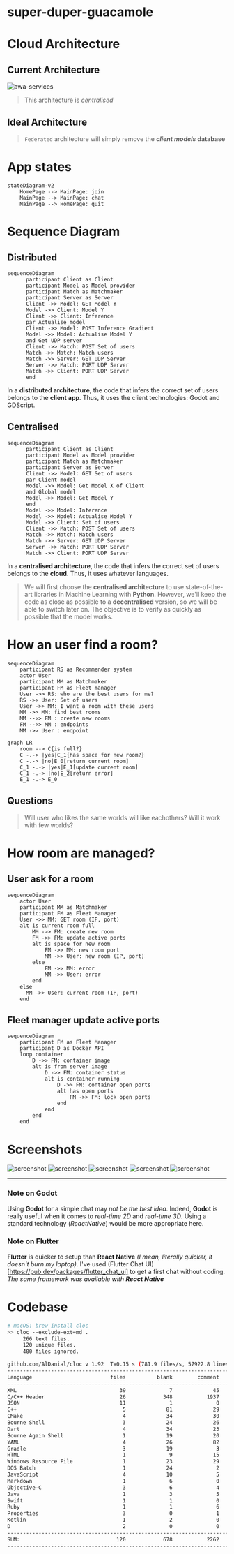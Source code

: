 # super-duper-guacamole

# Cloud Architecture

## Current Architecture

![awa-services](./diagram-cloud-architecture/awa_service.png)

> This architecture is *centralised*

## Ideal Architecture

> `Federated` architecture will simply remove the **_client models_ database**

# App states

```mermaid
stateDiagram-v2
    HomePage --> MainPage: join
    MainPage --> MainPage: chat
    MainPage --> HomePage: quit
```

# Sequence Diagram

## Distributed

```mermaid
sequenceDiagram
      participant Client as Client
      participant Model as Model provider
      participant Match as Matchmaker
      participant Server as Server
      Client ->> Model: GET Model Y
      Model ->> Client: Model Y
      Client ->> Client: Inference
      par Actualise model
      Client ->> Model: POST Inference Gradient
      Model ->> Model: Actualise Model Y
      and Get UDP server
      Client ->> Match: POST Set of users
      Match ->> Match: Match users
      Match ->> Server: GET UDP Server
      Server ->> Match: PORT UDP Server
      Match ->> Client: PORT UDP Server
      end
```

In a **distributed architecture**, the code that infers the correct set of users belongs to the **client app**. Thus, it uses the client technologies: Godot and GDScript.

## Centralised

```mermaid
sequenceDiagram
      participant Client as Client
      participant Model as Model provider
      participant Match as Matchmaker
      participant Server as Server
      Client ->> Model: GET Set of users
      par Client model
      Model ->> Model: Get Model X of Client
      and Global model
      Model ->> Model: Get Model Y
      end
      Model ->> Model: Inference
      Model ->> Model: Actualise Model Y
      Model ->> Client: Set of users
      Client ->> Match: POST Set of users
      Match ->> Match: Match users
      Match ->> Server: GET UDP Server
      Server ->> Match: PORT UDP Server
      Match ->> Client: PORT UDP Server
```

In a **centralised architecture**, the code that infers the correct set of users belongs to the **cloud**. Thus, it uses whatever languages.

> We will first choose the **centralised architecture** to use state-of-the-art libraries in Machine Learning with **Python**. However, we'll keep the code as close as possible to a **decentralised** version, so we will be able to switch later on. The objective is to verify as quickly as possible that the model works.

# How an user find a room?

```mermaid
sequenceDiagram
    participant RS as Recommender system
    actor User
    participant MM as Matchmaker
    participant FM as Fleet manager
    User ->> RS: who are the best users for me?
    RS ->> User: Set of users
    User ->> MM: I want a room with these users
    MM ->> MM: find best rooms
    MM -->> FM : create new rooms
    FM -->> MM : endpoints
    MM ->> User : endpoint
```

```mermaid
graph LR
    room --> C{is full?}
    C -.-> |yes|C_1{has space for new room?}
    C -.-> |no|E_0[return current room]
    C_1 -.-> |yes|E_1[update current room]
    C_1 -.-> |no|E_2[return error]
    E_1 -.-> E_0
```

## Questions

> Will user who likes the same worlds will like eachothers? Will it work with few worlds?

# How room are managed?

## User ask for a room

```mermaid
sequenceDiagram
    actor User
    participant MM as Matchmaker
    participant FM as Fleet Manager
    User ->> MM: GET room (IP, port)
    alt is current room full
        MM ->> FM: create new room
        FM ->> FM: update active ports
        alt is space for new room
            FM ->> MM: new room port
            MM ->> User: new room (IP, port)
        else
            FM ->> MM: error
            MM ->> User: error
        end
    else
      MM ->> User: current room (IP, port)
    end
```

## Fleet manager update active ports

```mermaid
sequenceDiagram
    participant FM as Fleet Manager
    participant D as Docker API
    loop container
        D ->> FM: container image
        alt is from server image
            D ->> FM: container status
            alt is container running
                D ->> FM: container open ports
                alt has open ports
                    FM ->> FM: lock open ports
                end
            end
        end
    end
```

# Screenshots

![screenshot](./screenshots/screenshot_0693.PNG)
![screenshot](./screenshots/screenshot_0694.PNG)
![screenshot](./screenshots/screenshot_0695.PNG)
![screenshot](./screenshots/screenshot_0696.PNG)
![screenshot](./screenshots/screenshot_0697.PNG)

---

### Note on Godot

Using **Godot** for a simple chat may *not be the best idea*. Indeed, **Godot** is really useful when it comes to *real-time 2D* and *real-time 3D*. Using a standard technology (*ReactNative*) would be more appropriate here.

### Note on Flutter

**Flutter** is quicker to setup than **React Native** *(I mean, literally quicker, it doesn't burn my laptop)*. I've used (Flutter Chat UI)[https://pub.dev/packages/flutter_chat_ui] to get a first chat without coding. *The same framework was available with **React Native***

# Codebase

```sh
# macOS: brew install cloc
>> cloc --exclude-ext=md .  
     266 text files.
     120 unique files.                                          
     400 files ignored.

github.com/AlDanial/cloc v 1.92  T=0.15 s (781.9 files/s, 57922.8 lines/s)
-----------------------------------------------------------------------------------
Language                         files          blank        comment           code
-----------------------------------------------------------------------------------
XML                                 39              7             45           3089
C/C++ Header                        26            348           1937            773
JSON                                11              1              0            603
C++                                  5             81             29            317
CMake                                4             34             30            167
Bourne Shell                         3             24             26            155
Dart                                 4             34             23            152
Bourne Again Shell                   1             19             20            121
YAML                                 4             26             82            109
Gradle                               3             19              3             88
HTML                                 1              9             15             80
Windows Resource File                1             23             29             69
DOS Batch                            1             24              2             64
JavaScript                           4             10              5             61
Markdown                             1              6              0             26
Objective-C                          3              6              4             21
Java                                 1              3              5             16
Swift                                1              1              0             12
Ruby                                 1              1              6             11
Properties                           3              0              1             10
Kotlin                               1              2              0              4
D                                    2              0              0              2
-----------------------------------------------------------------------------------
SUM:                               120            678           2262           5950
-----------------------------------------------------------------------------------
```
